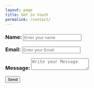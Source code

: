 ```yaml
---
layout: page
title: Get in touch
permalink: /contact/
---
```



<form
  action="https://formspree.io/pruzoth@gmail.com"
  method="POST"
  >
  <h3><p><label >
    Name: 
    <input type="text" name="name" placeholder="Enter your name">
  </label></p>
  <p>
  <label>
   Email:
    <input type="email" name="_replyto" placeholder="Enter your Email">
  </label></p>
  <p>
  <label>
    Message:
    <textarea name="message" placeholder="Write your Message"></textarea>
  </label>
</p>
  <input type="submit" value="Send">
</h3>
</form>